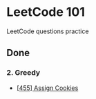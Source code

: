 # LeetCode 101

LeetCode questions practice

## Done

### 2. Greedy

- [[455] Assign Cookies](https://leetcode.com/problems/assign-cookies/)
